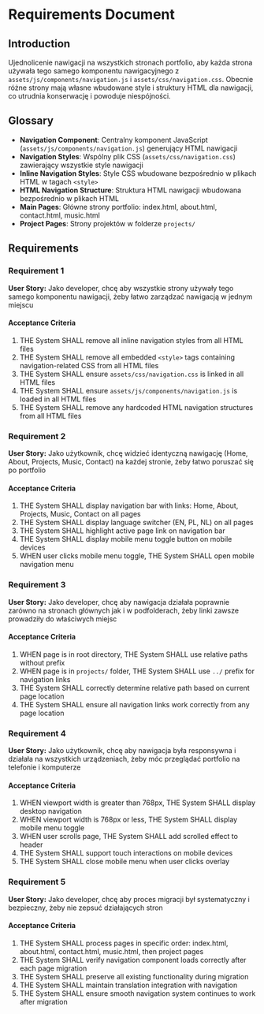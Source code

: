 # Requirements Document

## Introduction

Ujednolicenie nawigacji na wszystkich stronach portfolio, aby każda strona używała tego samego komponentu nawigacyjnego z `assets/js/components/navigation.js` i `assets/css/navigation.css`. Obecnie różne strony mają własne wbudowane style i struktury HTML dla nawigacji, co utrudnia konserwację i powoduje niespójności.

## Glossary

- **Navigation Component**: Centralny komponent JavaScript (`assets/js/components/navigation.js`) generujący HTML nawigacji
- **Navigation Styles**: Wspólny plik CSS (`assets/css/navigation.css`) zawierający wszystkie style nawigacji
- **Inline Navigation Styles**: Style CSS wbudowane bezpośrednio w plikach HTML w tagach `<style>`
- **HTML Navigation Structure**: Struktura HTML nawigacji wbudowana bezpośrednio w plikach HTML
- **Main Pages**: Główne strony portfolio: index.html, about.html, contact.html, music.html
- **Project Pages**: Strony projektów w folderze `projects/`

## Requirements

### Requirement 1

**User Story:** Jako developer, chcę aby wszystkie strony używały tego samego komponentu nawigacji, żeby łatwo zarządzać nawigacją w jednym miejscu

#### Acceptance Criteria

1. THE System SHALL remove all inline navigation styles from all HTML files
2. THE System SHALL remove all embedded `<style>` tags containing navigation-related CSS from all HTML files
3. THE System SHALL ensure `assets/css/navigation.css` is linked in all HTML files
4. THE System SHALL ensure `assets/js/components/navigation.js` is loaded in all HTML files
5. THE System SHALL remove any hardcoded HTML navigation structures from all HTML files

### Requirement 2

**User Story:** Jako użytkownik, chcę widzieć identyczną nawigację (Home, About, Projects, Music, Contact) na każdej stronie, żeby łatwo poruszać się po portfolio

#### Acceptance Criteria

1. THE System SHALL display navigation bar with links: Home, About, Projects, Music, Contact on all pages
2. THE System SHALL display language switcher (EN, PL, NL) on all pages
3. THE System SHALL highlight active page link on navigation bar
4. THE System SHALL display mobile menu toggle button on mobile devices
5. WHEN user clicks mobile menu toggle, THE System SHALL open mobile navigation menu

### Requirement 3

**User Story:** Jako developer, chcę aby nawigacja działała poprawnie zarówno na stronach głównych jak i w podfolderach, żeby linki zawsze prowadziły do właściwych miejsc

#### Acceptance Criteria

1. WHEN page is in root directory, THE System SHALL use relative paths without prefix
2. WHEN page is in `projects/` folder, THE System SHALL use `../` prefix for navigation links
3. THE System SHALL correctly determine relative path based on current page location
4. THE System SHALL ensure all navigation links work correctly from any page location

### Requirement 4

**User Story:** Jako użytkownik, chcę aby nawigacja była responsywna i działała na wszystkich urządzeniach, żeby móc przeglądać portfolio na telefonie i komputerze

#### Acceptance Criteria

1. WHEN viewport width is greater than 768px, THE System SHALL display desktop navigation
2. WHEN viewport width is 768px or less, THE System SHALL display mobile menu toggle
3. WHEN user scrolls page, THE System SHALL add scrolled effect to header
4. THE System SHALL support touch interactions on mobile devices
5. THE System SHALL close mobile menu when user clicks overlay

### Requirement 5

**User Story:** Jako developer, chcę aby proces migracji był systematyczny i bezpieczny, żeby nie zepsuć działających stron

#### Acceptance Criteria

1. THE System SHALL process pages in specific order: index.html, about.html, contact.html, music.html, then project pages
2. THE System SHALL verify navigation component loads correctly after each page migration
3. THE System SHALL preserve all existing functionality during migration
4. THE System SHALL maintain translation integration with navigation
5. THE System SHALL ensure smooth navigation system continues to work after migration
